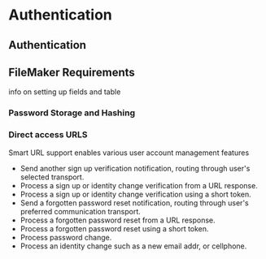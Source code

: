 # Authentication

## Authentication

## FileMaker Requirements

info on setting up fields and table

### Password Storage and Hashing

### Direct access URLS

Smart URL support enables various user account management features

* Send another sign up verification notification, routing through user's selected transport.
* Process a sign up or identity change verification from a URL response.
* Process a sign up or identity change verification using a short token.
* Send a forgotten password reset notification, routing through user's preferred communication transport.
* Process a forgotten password reset from a URL response.
* Process a forgotten password reset using a short token.
* Process password change.
* Process an identity change such as a new email addr, or cellphone.

